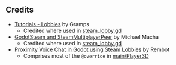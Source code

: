 ## Credits
- [Tutorials - Lobbies](https://godotsteam.com/tutorials/lobbies/) by Gramps
    - Credited where used in [steam_lobby.gd](/scenes/main/steam_lobby.gd)
- [GodotSteam and SteamMultiplayerPeer](https://michaelmacha.wordpress.com/2024/04/08/godotsteam-and-steammultiplayerpeer/) by Michael Macha
    - Credited where used in [steam_lobby.gd](/scenes/main/steam_lobby.gd)
- [Proximity Voice Chat in Godot using Steam Lobbies](https://www.youtube.com/watch?v=D4i9you1_IE) by Rembot
    - Comprises most of the `@override` in [main/Player3D](/scenes/main/player_3d.gd)
